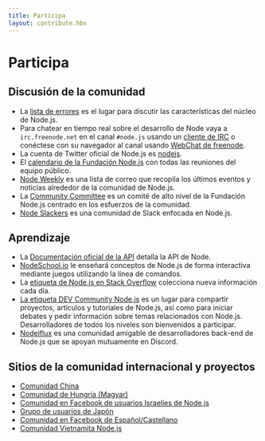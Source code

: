 ```yaml
---
title: Participa
layout: contribute.hbs
---
```


# Participa

## Discusión de la comunidad

* La [lista de errores](https://github.com/nodejs/node/issues) es el lugar para discutir las características del núcleo de Node.js.
* Para chatear en tiempo real sobre el desarrollo de Node vaya a `irc.freenode.net` en el canal `#node.js` usando un [cliente de IRC](https://es.wikipedia.org/wiki/Anexo:Clientes_IRC) o conéctese con su navegador al canal usando [WebChat de freenode](https://webchat.freenode.net/#node.js).
* La cuenta de Twitter oficial de Node.js es [nodejs](https://twitter.com/nodejs).
* El [calendario de la Fundación Node.js](https://nodejs.org/calendar) con todas las reuniones del equipo público.
* [Node Weekly](https://nodeweekly.com/) es una lista de correo que recopila los últimos eventos y noticias alrededor de la comunidad de Node.js.
* La [Community Committee](https://github.com/nodejs/community-committee) es un comité de alto nivel de la Fundación Node.js centrado en los esfuerzos de la comunidad.
* [Node Slackers](https://www.nodeslackers.com/) es una comunidad de Slack enfocada en Node.js.

## Aprendizaje

* La [Documentación oficial de la API](https://nodejs.org/api/) detalla la API de Node.
* [NodeSchool.io](https://nodeschool.io/) le enseñará conceptos de Node.js de forma interactiva mediante juegos utilizando la línea de comandos.
* La [etiqueta de Node.js en Stack Overflow](https://stackoverflow.com/questions/tagged/node.js) colecciona nueva información cada día.
* [La etiqueta DEV Community Node.js](https://dev.to/t/node) es un lugar para compartir proyectos, artículos y tutoriales de Node.js, así como para iniciar debates y pedir información sobre temas relacionados con Node.js. Desarrolladores de todos los niveles son bienvenidos a participar.
* [Nodeiflux](https://discordapp.com/invite/vUsrbjd) es una comunidad amigable de desarrolladores back-end de Node.js que se apoyan mutuamente en Discord.

## Sitios de la comunidad internacional y proyectos

* [Comunidad China](https://cnodejs.org/)
* [Comunidad de Hungría (Magyar)](https://nodehun.blogspot.com/)
* [Comunidad en Facebook de usuarios Israelíes de Node.js](https://www.facebook.com/groups/node.il/)
* [Grupo de usuarios de Japón](https://nodejs.jp/)
* [Comunidad en Facebook de Español/Castellano](https://www.facebook.com/groups/node.es/)
* [Comunidad Vietnamita Node.js](https://www.facebook.com/nodejs.vn/)
